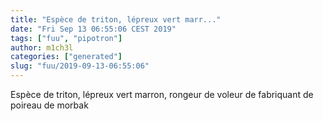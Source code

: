 ```yaml
---
title: "Espèce de triton, lépreux vert marr..."
date: "Fri Sep 13 06:55:06 CEST 2019"
tags: ["fuu", "pipotron"]
author: m1ch3l
categories: ["generated"]
slug: "fuu/2019-09-13-06:55:06"
---
```


Espèce de triton, lépreux vert marron, rongeur de voleur de fabriquant de poireau de morbak
